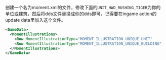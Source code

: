 创建一个名为moment.xml的文件，修改下面的`UNIT_HWD_RUSHING_TIGER`为你的单位或建筑，然后将dds文件替换成你的dds即可，记得要在ingame action的update data里加入这个文件。
```xml
<GameData>
  <MomentIllustrations>
    <Row MomentIllustrationType="MOMENT_ILLUSTRATION_UNIQUE_UNIT" 		MomentDataType="MOMENT_DATA_UNIT" 		GameDataType="UNIT_HWD_RUSHING_TIGER" 	Texture="RushingTigerMoment.dds"/>
    <Row MomentIllustrationType="MOMENT_ILLUSTRATION_UNIQUE_BUILDING" 	MomentDataType="MOMENT_DATA_BUILDING" 	GameDataType="BUILDING_TAIXUE" 		Texture="TaixueMoment.dds"/>
  </MomentIllustrations>
</GameData>
```